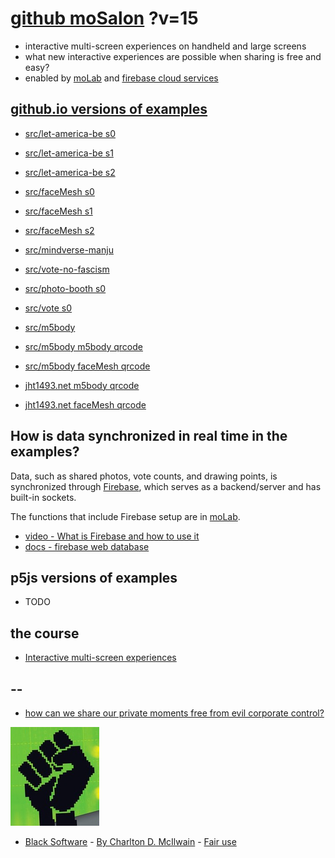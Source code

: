 # [github moSalon](https://github.com/molab-itp/moSalon) ?v=15

- interactive multi-screen experiences on handheld and large screens
- what new interactive experiences are possible when sharing is free and easy?
- enabled by [moLab](https://github.com/molab-itp/moLib) and [firebase cloud services](https://firebase.google.com)

## [github.io versions of examples](https://molab-itp.github.io/moSalon?v=15)

- [src/let-america-be s0](src/let-america-be/qrcode?v=15&group=s0)
- [src/let-america-be s1](src/let-america-be/qrcode?v=15&group=s1)
- [src/let-america-be s2](src/let-america-be/qrcode?v=15&group=s2)

- [src/faceMesh s0](src/faceMesh/qrcode?v=15)
- [src/faceMesh s1](src/faceMesh/qrcode?v=15&group=s1)
- [src/faceMesh s2](src/faceMesh/qrcode?v=15&group=s2)

- [src/mindverse-manju](src/mindverse-manju)
- [src/vote-no-fascism](src/vote-no-fascism/?v=15)

- [src/photo-booth s0](src/photo-booth/?v=15)
- [src/vote s0](src/vote/?v=15)

- [src/m5body](src/m5body/?v=15)
- [src/m5body m5body qrcode](src/m5body/qrcode-m5body/?v=15&app=mo-m5body&group=m5body)
- [src/m5body faceMesh qrcode](src/m5body/qrcode-facemesh/?v=15&app=mo-m5body&group=m5body)
- [jht1493.net m5body qrcode](https://jht1493.net/moSalon/demo/m5body/qrcode-m5body/?v=15&app=mo-m5body&group=m5body)
- [jht1493.net faceMesh qrcode](https://jht1493.net/moSalon/demo/m5body/qrcode-facemesh/?v=15&app=mo-m5body&group=m5body)

## How is data synchronized in real time in the examples?

Data, such as shared photos, vote counts, and drawing points, is synchronized through [Firebase](https://firebase.google.com), which serves as a backend/server and has built-in sockets.

The functions that include Firebase setup are in [moLab](https://github.com/molab-itp/moLib).

- [video - What is Firebase and how to use it](https://www.youtube.com/watch?v=p9pgI3Mg-So&list=PLl-K7zZEsYLnfwBe4WgEw9ao0J0N1LYDR&index=8)
- [docs - firebase web database](https://firebase.google.com/docs/database/web/start?hl=en&authuser=0)

## p5js versions of examples

- TODO

## the course

- [Interactive multi-screen experiences](https://github.com/p5videoKit/IM-Screens-2024-03-ima)

## --

- [how can we share our private moments free from evil corporate control?](https://github.com/jht1493/jht-site?tab=readme-ov-file#why)

[![Black_Software](png/power-fist-142x158.png)](https://en.wikipedia.org/wiki/Black_Software)

- [Black Software](https://en.wikipedia.org/wiki/Black_Software) - [By Charlton D. McIlwain](https://global.oup.com/academic/product/black-software-9780190863845) - [Fair use](https://en.wikipedia.org/w/index.php?curid=67093597)
